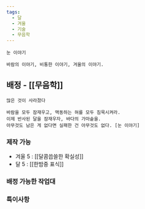 ```yaml
---
tags:
  - 달
  - 겨울
  - 기술
  - 무음학
---
```



```
눈 이야기

바람의 이야기, 비통한 이야기, 겨울의 이야기.
```

## 배정 - [[무음학]]

```
많은 것이 사라졌다

바람을 모두 잠재우고, 맥동하는 혀를 모두 침묵시켜라.
이제 반사된 달을 잠재우자, 바다의 가마솥을.
아무것도 남은 게 없다면 실패한 건 아무것도 없다. [눈 이야기]
```

### 제작 가능


* 겨울 5 : [[달콤씁쓸한 확실성]]
* 달 5 : [[한밤중 표식]]

### 배정 가능한 작업대



### 특이사항

